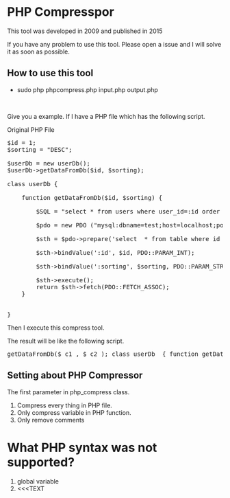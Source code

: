 PHP Compresspor
===============

This tool was developed in 2009 and published in 2015

If you have any problem to use this tool. Please open a issue and I will solve it as soon as possible.  


How to use this tool
--------------------

* sudo php phpcompress.php input.php output.php

<br />

Give you a example. If I have a PHP file which has the following script.

Original PHP File
<pre>
$id = 1;
$sorting = "DESC";

$userDb = new userDb();
$userDb->getDataFromDb($id, $sorting);                                                                                                              

class userDb {

    function getDataFromDb($id, $sorting) {

        $SQL = "select * from users where user_id=:id order by :sorting;";

        $pdo = new PDO ("mysql:dbname=test;host=localhost;port=3306", '', 'username', 'password', array(PDO::MYSQL_ATTR_INIT_COMMAND => 'SET NAMES \'UTF8\'');
    
        $sth = $pdo->prepare('select  * from table where id =:id and title= :title ');
    
        $sth->bindValue(':id', $id, PDO::PARAM_INT);
    
        $sth->bindValue(':sorting', $sorting, PDO::PARAM_STR);
    
        $sth->execute();
        return $sth->fetch(PDO::FETCH_ASSOC);
    }   


}
</pre>

Then I execute this compress tool.

The result will be like the following script.

<pre>
<?php   $_c1 = 1;$_c2 = "DESC"; $_c6 = new userDb();$_c6 ->getDataFromDb($_c1 , $_c2 ); class userDb  { function getDataFromDb($_a1 , $_a2 ) { $_b3 = "select * from users where user_id=:id order by :sorting;";   $_b4 = new PDO ("mysql:dbname=test;host=localhost;port=3306", '', 'username', 'password', array(PDO::MYSQL_ATTR_INIT_COMMAND  => 'SET NAMES \'UTF8\'');     $_b5 = $_b4 ->prepare('select  * from table where id =:id and title= :title ');   $_b5 ->bindValue(':id', $_a1 , PDO::PARAM_INT );   $_b5 ->bindValue(':sorting', $_a2 , PDO::PARAM_STR );   $_b5 ->execute();   return $_b5 ->fetch(PDO::FETCH_ASSOC ); }}
</pre>


Setting about PHP Compressor
----------------------------

The first parameter in php_compress class.

1. Compress every thing in PHP file.
2. Only compress variable in PHP function.
3. Only remove comments




What PHP syntax was not supported?
================================

1. global variable
2. <<<TEXT

